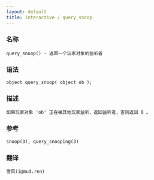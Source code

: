 ```yaml
---
layout: default
title: interactive / query_snoop
---
```


### 名称

    query_snoop() - 返回一个玩家对象的监听者

### 语法

    object query_snoop( object ob );

### 描述

    如果玩家对象 'ob' 正在被其他玩家监听，返回监听者，否则返回 0 。

### 参考

    snoop(3), query_snooping(3)

### 翻译

    雪风(i@mud.ren)
